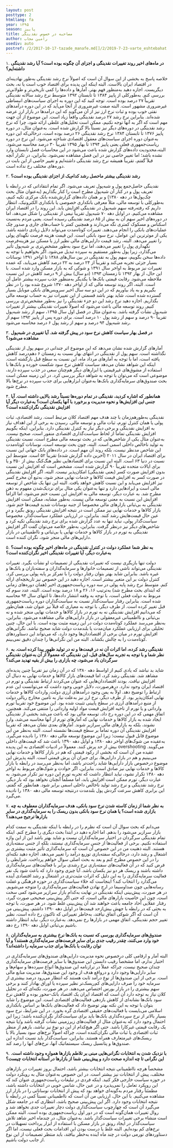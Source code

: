 ```yaml
---
layout: post
posttype: 2
htmllang: fa
year: ۱۳۹۵
season: پاییز
title: مصاحبه در خصوص نقدینگی
author: رامین مجاب
usediv: auto
postref: /2/2017-10-17-tazade_manafe.md[]/2/2019-7-23-varte_eshtebahat.md[]/1/2015-2-2-وزارتخانه بانک مرکزی.md[]/2/2018-4-18-adoo_shavad_sabab.md[]/2/2019-12-26-fesade_gheimatgozari.md[]/2/2018-4-28-gheimat_showra.md[]/2/2018-9-9-bare_sangin.md[]/2/2020-5-11-hazfe_sefr.md[]/2/2018-6-1-sekeye_ramzarz.md[]/2/2017-8-15-ba_rantjooha_chekonim.md
---
```



۱. **در ماه‌های اخیر روند تغییرات نقدینگی و اجزای آن چگونه بوده است؟ آیا رشد نقدینگی داشته‌ایم؟** 

خلاصه پاسخ به بخشی از این سوال آن است که اصولاً نرخ رشد نقدینگی به‌طور نهادینه‌ای در اقتصاد ایران بالاست. البته اینکه این پدیده برای اقتصاد خوب است یا نه، بحث دیگریست. اجازه دهید به‌منظور فهم بهتر، آمارها و داده‌ها را کمی تاریخی‌تر و طولانی‌تر بررسی کنم. به‌طورکلی از پاییز ۱۳۸۴ تا تابستان ۱۳۹۲ متوسط نرخ رشد سالانه نقدینگی تقریباً ۲۷ درصد بوده است. توجه کنید که این دوره به اجرای سیاست‌های انبساطی غیرضروری مشهور است. البته صفت غیرضروری از آنجا می‌آید که در این دوره درآمدهای نفتی خوب بوده و ثبات نرخ ارز نیز از آن می‌گوید که این درآمدها در بازار ارز عرضه شده‌اند. بنابراین نرخ رشد ۲۷ درصد نقدینگی واقعاً زیاد است. این موضوع از آن جهت مهم است که اگر به آنها توجه نکنیم، ممکن است تحلیل‌های غلطی ارائه شود، چرا که نرخ رشد نقدینگی در دوره‌های دیگر نیز نسبتاً بالا گزارش شده است. به‌عنوان مثال، در دوره پاییز ۱۳۷۶ تا تابستان ۱۳۸۴ نرخ رشد نقدینگی ۲۶ درصد بوده است، درحالی‌که این دوره به‌عنوان دوره اجرای سیاست‌های معقول اقتصادی شناخته می‌شود. این نرخ در دوره ریاست‌جمهوری فعلی یعنی پاییز ۱۳۹۴ تا بهار ۱۳۹۵ تقریباً ۳۰ درصد محاسبه می‌شود. البته،‌محدودیت داده‌های گزارش شده باعث می‌شود در این محاسبات فصل تابستان وارد نشده باشد؛ اما تغییر خاصی نیز در این فصل مشاهده نمی‌شود. بنابراین، در تکرار آنچه قبلاً گفتم، تقریباً همیشه نرخ رشد نقدینگی داشته‌ایم و تغییر خاصی از این بابت در دوره‌های مختلف رخ نداده است. 

۲. **رشد نقدینگی بیشتر ماحصل رشد کدام‌یک از اجزای نقدینگی بوده است؟**

نقدینگی حاصل‌جمع پول و شبه‌پول تعریف می‌شود. اگر تمام انتقاداتی که در رابطه با تعریف پول و در کنار آن شبه‌پول مطرح است را کنار بگذاریم (به‌عنوان مثال بحث چک‌پول‌ها در دهه ۱۳۸۰) و بر همان داده‌های گزارش‌شده بانک مرکزی تکیه کنیم، به‌طورکلی با توسعه مالی، مثلاً معرفی بانکداری خصوصی یا بانکداری الکترونیک، انتظار داریم که رفته‌رفته سهم شبه‌پول در نقدینگی افزایش یابد. این روند را در اقتصاد ایران مشاهده می‌کنیم. در اوایل دهه ۷۰ شبه‌پول تقریباً نیمی از نقدینگی را شکل می‌دهد، اما در دوره‌های اخیر سهم آن به بیش از ۸۵ درصد نقدینگی رسیده است. یعنی مردم به‌نسبت اسکناس و مسکوک کمتری نگه می‌دارند و همچنین کمتر با حساب‌های جاری و صدور چک عملیات‌های بانکی را انجام می‌دهند. تغییرات کوتاه‌مدت می‌تواند دلایل زیادی داشته باشد. یکی از موثرترین این عوامل، نرخ سود بانکی است. این قیمت هزینه فرصت نگهدای پولی را تغییر می‌دهد. البته، رشد قیمت دارایی‌های مالی نظیر ارز یا مسکن نیز هزینه‌فرصت نگهداری پول را تغییر می‌دهند، اما نرخ سود به‌طور مشخص‌تری بر شبه‌پول تأثیر می‌گذارد، زیرا پول به‌طور مستقیم به سپرده تبدیل می‌شود. اگر بخواهیم با توجه به داده‌ها سخن بگوییم، سهم پول به نقدینگی در بین سال‌های ۱۳۸۸ تا اواخر ۱۳۹۱ نوسانات بسیار جزئی تجربه می‌کند و تقریباً از ۲۴ درصد به ۲۲ درصد کاهش می‌یابد، که عمده تغییرات نیز مربوط به اواخر سال ۱۳۹۱ و شوکی که به بازار مسکن وارد شده است. با این حال، از بهار ۱۳۹۲ تا زمستان ۱۳۹۳ (دو سال) بیش از ۹ درصد کاهش در این نسبت ملاحظه می‌شود. رقابت قیمتی بانک‌ها با یکدیگر به‌منظور جذب سپرده بیشتر عامل آن است. البته، اگر روند توسعه مالی که از اواخر دهه ۱۳۷۰ شروع شده بود را در نظر بگیریم و به یاد بیاوریم که در این دو سه سال اخیر سرویس‌های بانکی موبایل بسیار گسترده شده است، شاید بهتر باشد قسمتی از این تغییرات نیز به حساب توسعه مالی بگذاریم. اجازه دهید نرخ رشد این دو جزء نقدینگی را نیز به‌طور مشخص‌تری بررسی کنیم. روند توسعه مالی باعث می‌شود که اصولاً تغییرات نقدینگی بیشتر از تغییرات شبه‌پول نشأت گرفته باشد. به‌عنوان مثال در فصل اول سال ۱۳۹۵، سهم از رشد شبه‌پول تقریباً ۹۰ درصد و سهم از رشد پول ۱۰ درصد است. برای دوره پس از پاییز ۱۳۹۲ سهم از رشد شبه‌پول ۹۴ درصد و سهم از رشد پول ۶ درصد محاسبه می‌شود. 

۳. **در فصل بهار سیاست کاهش نرخ سود در پیش گرفته شد. آیا تغییری در شبه‌پول مشاهده می‌شود؟**	

آمارهای گزارش شده نشان می‌دهد که این موضوع اثر چندانی در سهم پول از نقدینگی نگذاشته است. سهم پول از نقدینگی در انتهای بهار نسبت به زمستان ۶ دهم‌درصد کاهش یافته است، اما با توجه به آمارهای مرداد ماه، این نسبت به سطح قبل بازگشته است. اینکه این شواهد نشان می‌دهد سیاست کاهش نرخ سود شکست خورده و بانک‌ها با استفاده از مشوق‌های غیرقیمتی یا ابزارهای دیگر هم‌چنان سعی در جذب سپرده دارند، موضوعی است که می‌توان با توجه به شواهد دیگر بررسی کرد. در این زمینه ممکن است بحث صندوق‌های سرمایه‌گذاری بانک‌ها به‌عنوان ابزارهایی برای جذب سپرده در نرخ‌ها بالا مطرح شود. 

۴. **همانطور که اشاره کردید، نقدینگی در تمام دوره‌ها نسبتاً رشد بالایی داشته است. آیا جنس این افزایش‌ها و نحوه مدیریت و برخورد با آنها یکسان است؟ به‌عبارت دیگر آیا افزایش نقدینگی نگران‌کننده است؟**

نقدینگی به‌طورهم‌زمان با چند هدف مهم اقتصاد کلان مرتبط است. رشد اقتصادی، ثبات پولی یا همان کنترل تورم، ثبات مالی و توسعه مالی. رسیدن به برخی از این اهداف نیاز به افزایش نقدینگی و برخی دیگر نیاز به کنترل نقدینگی دارد. بنابراین، اینکه بگوییم افزایش نقدینگی تماماً از لحاظ سیاست‌گذاری اقتصادی منفور است، صحیح نیست. به‌عنوان مثال یکی از شاخص‌هایی که در بحث توسعه مالی مطرح است، نسبت نقدینگی به تولید ناخالص داخلی اسمی است. البته، چون بحث توسعه است، نوسانات کوتاه‌مدت این شاخص مدنظر نیست، بلکه روند آن مهم است. در داده‌های بانک جهانی این نسبت برای اقتصاد ایران در سال ۲۰۱۱ (آخرین داده گزارش شده) تقریباً ۵۲ است. متوسط این نسبت در دنیا ۶۳ است. البته این نسبت برای اقتصادهایی نظیر هنگ‌کنگ بیش از ۳۵۰ و یا برای ایالات متحده تقریباً ۹۰ گزارش شده است. مشخص است که افزایش این نسبت بدون افزایش صورت کسر (یعنی نقدینگی) امکان‌پذیر نیست. البته، اگر افزایش نقدینگی در صورت کسر به افزایش قیمت کالاها و خدمات نهایی منجر شود، به‌تبع آن مخرج کسر نیز افزایش می‌یابد و این نسبت کاهش خواهد یافت. البته این تنها یک شاخص از توسعه مالی است و ایرادهایی دارد و تنها به‌عنوان یکی مثال برای نزدیک‌شدن مفهوم به ذهن مطرح شد. به عبارت دیگر، توسعه مالی به افزایش این نسبت ختم می‌شود، اما الزاماً افزایش این نسبت به معنی توسعه مالی نیست. به‌طور مشابه، ممکن است افزایش نقدینگی به بی‌ثباتی بازارهای مالی مخصوصاً از جنبه نوسانات شدید قیمت‌ها ختم شود. بازار کالاها و خدمات نهایی نیز ممکن است در نتیجه افزایش نقدینگی رونق بگیرد و در عین حال قیمت‌هایش رشد کنند. بنابراین، در ارزیابی عملکرد سیاست‌گذار، مخصوصاً سیاست‌گذار پولی، نباید تنها به عدد گزارش شده برای نرخ رشد نقدینگی تکیه کرد و شاخص‌های دیگر نیز درنظر گرفت. بنابراین، به‌طور خلاصه می‌توان گفت اگر افزایش نقدینگی به تورم در بازار کالاها و خدمات نهایی یا بی‌ثباتی و نااطمینانی در بازار دارایی‌های مالی منجر شود، نگران کننده است.

۵. **به نظر شما عملکرد دولت در کنترل نقدینگی در ماه‌های اخیر چگونه بوده است؟ به‌عبارت دیگر، آیا تغییرات نقدینگی اخیر نگران‌کننده است؟**

دولت تنها بازیگری نیست که تغییرات نقدینگی از تصمیمات او نشأت بگیرد. تغییرات نقدینگی می‌تواند ناشی از تصمیمات خانوارها و سرمایه‌گذاران و سفته‌بازان و بانک‌ها و غیره باشد. بنابراین شاید بهتر بتوان رفتار دولت را با تمرکز بر پایه پولی بررسی کرد. کنترل دولت بر این متغیر بیشتر است. اجازه دهید در این خصوص نیز تاریخچه‌ای ارائه کنم. متوسط نرخ رشد پایه پولی در سه دوره ریاست‌جمهوری اخیر (همان دوره‌های زمانی که ابتدای بحث مطرح شد) به‌ترتیب ۱۶، ۲۶ و ۱۸ درصد بوده است. البته، عدد سوم که مربوط به دولت فعلی است، با توجه به وقفه انتشار داده‌ها، تا انتهای سال ۹۴ محاسبه شده است. بنابراین رفتار سیاست‌گذار نسبت به سیاست‌گذاران دوره ریاست‌جمهوری قبل تغییر کرده است. از طرف دیگر، با توجه به معیاری که قبلاً نیز عنوان شد، همان‌طور که می‌دانیم افزایش نقدینگی نه به تورم در بازار کالاها و خدمات نهایی منجر شده و نه بی‌ثباتی و نااطمینانی غیرمعقولی در بازار دارایی‌های مالی مشاهده می‌شود. بنابراین، به‌نظر می‌رسد عملکرد کوتاه‌مدت دولت در این زمینه مثبت بوده است. با این حال، چنین تحلیلی برای ارزیابی عملکرد میان‌مدت یا بلندمدت دولت شاید صحیح نباشد. نگرانی‌های افزایش تورم در میان برخی از اقتصاددان‌ها وجود دارد، که می‌تواند این دستاوردهای کوتاه‌مدت را به چالش بکشاند. البته من این نگرانی‌ها را چندان دقیق نمی‌بینم.

۶. **نقدینگی رشد کرده، اما اثرات آن نه در قیمت‌ها و نه در تولید ظهور پیدا کرده است. به نظر شما و با توجه به تجربه سال‌های قبل، این نقدینگی که معمولاً از آن به‌عنوان نقدینگی سرگردان یاد می‌شود، چه بازاری را بیش از بقیه تهدید می‌کند؟**

شاید بد نباشد که یادی کنیم از اواسط دهه ۱۳۸۰ که در آن زمان نیز تقریباً چنین پدیده‌ای مشاهد شد. نقدینگی رشد کرد، اما قیمت‌های بازار کالاها و خدمات نهایی به دنبال آن افزایش نیافت. بودند اقتصاددان‌هایی که عنوان می‌کردند ارتباط نقدینگی و تورم در اقتصاد ایران وجود ندارد. درهرصورت، دلایل خوبی وجود داشت که می‌توانست این عدم ارتباط را توضیح دهد. اولاً به یمن وجود درآمدهای ارزی دولت، واردات کالاها و خدمات نهایی امکان‌پذیر بود. از طرف دیگر، نرخ ارز نیز به‌علت نیاز به تأمین مخارج ریالی دولت از منبع درآمدهای ارزی در سطح پایینی تثبیت شده بود. این موضوع خود تقریباً تورم وارداتی و یا تورم از ناحیه افزایش قیمت مواد اولیه وارداتی را منتفی می‌کند. همچنین، اتفاق مهمی که در این دوره رخ داد، توسعه مالی بود که باعث می‌شد بخشی از نقدینگی ایجاد شده به بازار کالاها و خدمات نهایی که آمارهای تورم از آنها محاسبه می‌شد، وارد نشوند، بلکه به بازارهای مالی سرازیر شوند. آمارهای بعدی نشان می‌دهد که تقریباً افزایش نقدینگی آن دوره تماماً بر سطح قیمت‌ها نشسته است. البته به‌نظر من این موضوع قابل قبول نیست؛ زیرا این موضوع توسعه مالی دهه ۱۳۸۰ را نادیده می‌گیرد. به‌عقیده من شوک‌های اواخر دهه ۱۳۸۰ و اوایل دهه ۱۳۹۰ باعث شد که قیمت‌های داخلی بیش از حد پرش کنند. معمولاً در ادبیات اقتصادی به این پدیده overshooting می‌گویند. عقیده من آن است که بخشی از رکود قیمتی که هم در بازار کالاها و خدمات نهایی می‌بینیم و هم در بازار دارایی‌ها، برای جبران آن پرش قیمتی است. البته پذیرش این موضوع درخصوص بازار دارایی‌ها شاید راحت‌تر باشد، اما به‌نظر می‌رسد در رابطه با بازار کالاها و خدمات نهایی نیز صادق است. بنابراین، اگر حوادث و شوک‌های مربوط به اواخر دهه ۱۳۸۰ تکرار نشود، نباید انتظار داشت که تجربه تورم این دوره نیز تکرار می‌شود. به عبارت دیگر، تورم ممکن است افزایش یابد، اما مسلماً آنچنان نخواهد بود که بار دیگر، نرخ رشد نقدینگی و نرخ رشد تولید ناخالص داخلی اسمی برابر شود. همانطور که گفتم، این برابری کاهش سرعت گردش پول بلندمدت درنتیجه توسعه مالی دهه ۱۳۸۰ را نادیده می‌گیرد.

۷. **به نظر شما از زمان کاسته شدن نرخ سود بانکی، هدف سرمایه‌گذاران معطوف به چه بازاری شده است؟ یا همان نرخ سود بانکی بدون ریسک را به سرمایه‌گذاری در سایر بازارها ترجیح می‌دهند؟**

می‌دانم که بحث سوال آن است که نظرم را در رابطه با اینکه نقدینگی به سمت کدام بازار سرازیر می‌شود را بدهم. اما اجازه دهید در ابتدا بحث دیگری را مطرح کنم. اینکه تمام نقدینگی سرگردان در اختیار سرمایه‌گذاران نیست و شاید بهتر باشد این از این واژه استفاده نکنیم. برخی از فعالیت‌ها از جنس سرمایه‌گذاری نیستند، بلکه از جنس سفته‌بازی هستند. البته ذهنیت من در این خصوص آن است که سرمایه‌گذاری تأثیر مثبت بیشتری بر اشتغال و رشد دارد، درحالی‌که سفته‌بازی توزیع درآمد را تغییر می‌دهد. اجازه دهید نکته‌ای را در این خصوص مطرح کنم و بعد به بحث اصلی سوال خواهم پرداخت. شرایطی را فرض کنید که در آن فعالیت‌های سفته‌بازی نرخ رشدی برابر با فعالیت‌های سرمایه‌گذاری داشته باشند و ریسک هر دو نیز یکسان باشد. آیا چیزی وجود دارد که باعث شود یک نفر فعالیت سرمایه‌گذاری را به این دلیل که اثرات مثبت‌تری در اشتغال و رشد اقتصادی آینده می‌گذارد را انتخاب کند؟ اینجاست که خلاء سیاست‌گذاری در حوزه فرهنگی و غفلت‌ رسانه‌هایی چون صداوسیما در ارج نهادن فعالیت‌های سرمایه‌گذاری را متوجه می‌شویم. در هر صورت، پیش‌بینی اینکه نقدینگی در نهایت به‌کدام بازار سرازیر می‌شود کمی سخت است، چون این خاصیت بازارهای مالی است، که حتی اگر پیش‌بینی صحیحی صورت گیرد، رفتار عقلایی آحاد جامعه باعث خواهند شد آن پیش‌بینی غلط شود. در هر صورت، با توجه به بحثی که در رابطه با جهش بیش‌ازحد قیمت‌ها در اوایل دهه ۱۳۹۰ داشتم، پیش‌بینی من آن است که اگر شوکی اتفاق نیافتد، به‌خاطر تغییراتی که تاکنون رخ داده است، نظیر تغییر حجم نقدینگی، اتفاق مهمی در بازارها رخ نمی‌دهد. به‌عبارت دیگر، نباید انتظار داشته باشیم بی‌ثباتی اوایل دهه ۱۳۹۰ رخ دهد.    

۸.  **صندوق‌های سرمایه‌گذاری بورسی که نسبت به بانک‌ها نرخ بیشتری به سرمایه‌گذاران خود وارد می‌کنند، چقدر رقیب جدی برای سایر فرصت‌های سرمایه‌گذاری هستند؟ و آیا توان رقابت با بانک‌ها برای جذب سرمایه را داشته‌اند؟**

البته آمار و ارقامی کلی درخصوص نحوه مدیریت دارایی‌های صندوق‌های سرمایه‌گذاری در اختیار ندارم، اما مشخصاً رقیب‌ دانستن این صندوق‌ها با سایر فرصت‌های سرمایه‌گذاری چندان صحیح نیست، چراکه عملاً در ترازنامه این صندوق‌ها انواع سپرده‌ها و سهام‌ها و سایر دارایی‌ها وجود دارد و درواقع هدف از وجود این صندوق‌ها، مدیریت منابع مالی است. برخی از این صندوق‌ها از نوع درآمد ثابت هستند که انتظار می‌رود درصد بیشتری از سرمایه خود را صرف دارایی‌های کم‌ریسک‌تر نظیر سپرده یا اوراق بهادار کنند و برخی سهم بیشتری را در بازار بورس اختصاص می‌دهند. در هر صورت، نکته‌ای که در تحلیل کلان نیاز به توجه دارد آن است که اقتصاد ایران یک اقتصاد بانک-محور بوده و کاهش نرخ سود بانک‌ها نشانه‌ای از کاهش بازدهی فعالیت‌های اقتصادی است. این موضوع را شاید بتوان با توجه به این نکته بهتر توضیح داد که فعالیت‌های بانک‌ها بر اساس بانکداری اسلامی می‌بایست با فعالیت‌های حقیقی اقتصادی گره بخورد. در این شرایط، نرخ سود بسیار بالاتر از نرخ سپرده‌گذاری بانک‌ها باید برای سیاست‌گذار نگران‌کننده باشد؛ زیرا این احتمال وجود دارد که به‌عنوان مثال از فعالیت‌های زیرزمینی نشأت گرفته باشد و/یا نتیجه یک رقابت قیمتی غیرکارا باشد. حتی اگر هیچ‌کدام از این دو نوع نیز نباشد، بازهم از منظر ثبات اقتصادی یا ثبات مالی نگران‌کننده است، چراکه اصولاً نرخ‌های سود بسیار بالا با ریسک‌های غیرمتعارف همراه هستند. بنابراین، سیاست‌گذار باید نسبت اندازه این صندوق‌ها و پتانسیل ریسک سیستماتیک آنها، نرخ‌های آنها را رصد کند. 	

۹. **با نزدیک شدن به انتخابات نگرانی‌هایی مبنی بر تلاطم بازارها همواره وجود داشته است. این نگرانی تا چه اندازه صحت دارد و پیش‌بینی شما از بازارها در آستانه انتخابات چیست؟**

مشخصاً هرچه نااطمینانی نتیجه انتخابات بیشتر باشد، احتمال بروز تغییرات در بازارهای مختلف، پیش از انتخابات نیز بیشتر است. در این خصوص به‌عنوان مثال به رویکرد دولت در حوزه سیاست خارجی فکر کنید. اینکه فردی در تبلیغات ریاست‌جمهوری عنوان کند که این رویکرد تعامل را نمی‌پذیرد و در عین حال، شانس خوبی در انتخابات داشته باشد، مطمئناً رفتار مردم به‌گونه‌ای خواهد بود که پیش از انتخابات نوساناتی را در بازار ارز مشاهده می‌کنیم. با این حال، ارزیابی من آن است که نااطمینانی نسبتاً کمی در رابطه با نتیجه انتخابات وجود دارد. اگر این پیش‌بینی صحیح باشد، انتظاری که در جامعه شکل می‌گیرد آن است که چهارچوب سیاست‌گذاری دولت دچار تغییرات جدی نخواهد شد و روال تغییرات همان‌گونه است که در دور اول ریاست‌جمهوری بوده است. البته ممکن است منشاء برخی تغییرات سیاست‌گذار باشد. به‌عنوان مثال، در چندماه اخیر شاهد تلاش سیاست‌گذار در ایجاد رونق در بازار مسکن با استفاده از ابزار پرداخت تسهیلات در نرخ‌های کم بوده‌ایم. البته غلط یا درست بودن این اقدامات بحث فعلی نیست، اما اگر دستاوردهای تورمی دولت در چند ماه آینده به‌خطر بیافتد، باید منتظر تصمیمات از این نوع از جانب دولت باشیم.